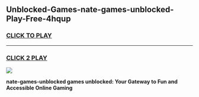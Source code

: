 
## Unblocked-Games-nate-games-unblocked-Play-Free-4hqup
<h3>
<a href="https://premium76.site?title=nate-games-unblocked&ref=21A">CLICK TO PLAY</a></h3>
<hr>

<h3>
<a href="https://premium76.site?title=nate-games-unblocked&ref=21A">CLICK 2 PLAY</a>
  
</h3>

<a href="https://premium76.site?title=nate-games-unblocked&ref=21A"><img src="https://clearcache.store/games.png"></a>


**nate-games-unblocked games unblocked: Your Gateway to Fun and Accessible Online Gaming**
